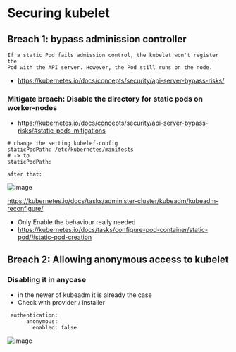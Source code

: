 # Securing kubelet 

## Breach 1: bypass adminission controller 

```
If a static Pod fails admission control, the kubelet won't register the
Pod with the API server. However, the Pod still runs on the node. 
```

  * https://kubernetes.io/docs/concepts/security/api-server-bypass-risks/


### Mitigate breach: Disable the directory for static pods on worker-nodes 

  * https://kubernetes.io/docs/concepts/security/api-server-bypass-risks/#static-pods-mitigations

```
# change the setting kubelef-config
staticPodPath: /etc/kubernetes/manifests
# -> to
staticPodPath: 
```

```
after that:
```
![image](https://github.com/user-attachments/assets/34b1ac5d-1d27-4785-b5eb-e2db24b90476)

https://kubernetes.io/docs/tasks/administer-cluster/kubeadm/kubeadm-reconfigure/


  * Only Enable the behaviour really needed
  * https://kubernetes.io/docs/tasks/configure-pod-container/static-pod/#static-pod-creation
    
## Breach 2: Allowing anonymous access to kubelet 


### Disabling it in anycase 

  * in the newer of kubeadm it is already the case
  * Check with provider / installer 

```
 authentication:
      anonymous:
        enabled: false

```
![image](https://github.com/user-attachments/assets/34b1ac5d-1d27-4785-b5eb-e2db24b90476)
